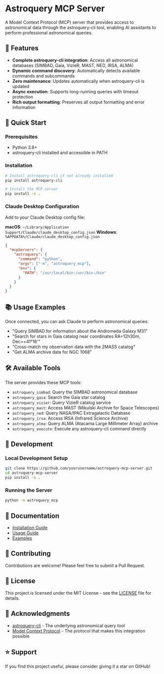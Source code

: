 # Astroquery MCP Server

A Model Context Protocol (MCP) server that provides access to astronomical data through the astroquery-cli tool, enabling AI assistants to perform professional astronomical queries.

## 🌟 Features

- **Complete astroquery-cli integration**: Access all astronomical databases (SIMBAD, Gaia, VizieR, MAST, NED, IRSA, ALMA)
- **Dynamic command discovery**: Automatically detects available commands and subcommands
- **Zero maintenance**: Updates automatically when astroquery-cli is updated
- **Async execution**: Supports long-running queries with timeout protection
- **Rich output formatting**: Preserves all output formatting and error information

## 🚀 Quick Start

### Prerequisites
- Python 3.8+
- astroquery-cli installed and accessible in PATH

### Installation
```bash
# Install astroquery-cli if not already installed
pip install astroquery-cli

# Install the MCP server
pip install -e .
```

### Claude Desktop Configuration
Add to your Claude Desktop config file:

**macOS**: `~/Library/Application Support/Claude/claude_desktop_config.json`
**Windows**: `%APPDATA%/Claude/claude_desktop_config.json`

```json
{
  "mcpServers": {
    "astroquery": {
      "command": "python",
      "args": ["-m", "astroquery_mcp"],
      "env": {
        "PATH": "/usr/local/bin:/usr/bin:/bin"
      }
    }
  }
}
```

## 📚 Usage Examples

Once connected, you can ask Claude to perform astronomical queries:

- "Query SIMBAD for information about the Andromeda Galaxy M31"
- "Search for stars in Gaia catalog near coordinates RA=12h30m, Dec=+41°16'"
- "Cross-match my observation data with the 2MASS catalog"
- "Get ALMA archive data for NGC 1068"

## 🛠️ Available Tools

The server provides these MCP tools:

- `astroquery_simbad`: Query the SIMBAD astronomical database
- `astroquery_gaia`: Search the Gaia star catalog
- `astroquery_vizier`: Query VizieR catalog service
- `astroquery_mast`: Access MAST (Mikulski Archive for Space Telescopes)
- `astroquery_ned`: Query NASA/IPAC Extragalactic Database
- `astroquery_irsa`: Access IRSA (Infrared Science Archive)
- `astroquery_alma`: Query ALMA (Atacama Large Millimeter Array) archive
- `astroquery_execute`: Execute any astroquery-cli command directly

## 🔧 Development

### Local Development Setup
```bash
git clone https://github.com/yourusername/astroquery-mcp-server.git
cd astroquery-mcp-server
pip install -e .
```

### Running the Server
```bash
python -m astroquery_mcp
```

## 📖 Documentation

- [Installation Guide](docs/installation.md)
- [Usage Guide](docs/usage.md)
- [Examples](docs/examples.md)

## 🤝 Contributing

Contributions are welcome! Please feel free to submit a Pull Request.

## 📄 License

This project is licensed under the MIT License - see the [LICENSE](LICENSE) file for details.

## 🙏 Acknowledgments

- [astroquery-cli](https://github.com/inoribea/astroquery-cli) - The underlying astronomical query tool
- [Model Context Protocol](https://modelcontextprotocol.io/) - The protocol that makes this integration possible

## ⭐ Support

If you find this project useful, please consider giving it a star on GitHub!
